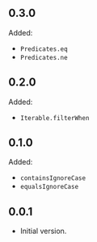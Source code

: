 ## 0.3.0

Added:

- `Predicates.eq`
- `Predicates.ne`

## 0.2.0

Added:

- `Iterable.filterWhen`

## 0.1.0

Added:

- `containsIgnoreCase`
- `equalsIgnoreCase`

## 0.0.1

- Initial version.

